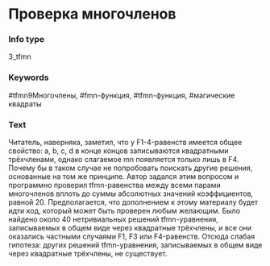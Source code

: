 # Проверка многочленов
### Info type
3_tfmn
### Keywords
#tfmn9Многочлены, #fmn-функция, #tfmn-функция, #магические квадраты
### Text
Читатель, наверняка, заметил, что у F1-4-равенств имеется общее свойство: a, b, c, d в конце концов записываются квадратными трёхчленами, однако слагаемое mn появляется только лишь в F4. Почему бы в таком случае не попробовать поискать другие решения, основанные на том же принципе. Автор задался этим вопросом и программно проверил tfmn-равенства между всеми парами многочленов вплоть до суммы абсолютных значений коэффициентов, равной 20. Предполагается, что дополнением к этому материалу будет идти код, который может быть проверен любым желающим. Было найдено около 40 нетривиальных решений tfmn-уравнения, записываемых в общем виде через квадратные трёхчлены, и все они оказались частными случаями F1, F3 или F4-равенств. Отсюда слабая гипотеза: других решений tfmn-уравнения, записываемых в общем виде через квадратные трёхчлены, не существует.